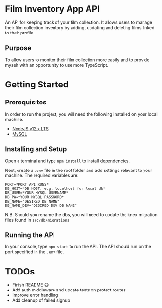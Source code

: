 # Film Inventory App API

An API for keeping track of your film collection. It allows users to manage their film collection inventory by adding, updating and deleting films linked to their profile.

## Purpose

To allow users to monitor their film collection more easily and to provide myself with an opportunity to use more TypeScript.

# Getting Started

## Prerequisites

In order to run the project, you will need the following installed on your local machine.

- [NodeJS v12.x LTS](https://nodejs.org/en/)
- [MySQL](https://www.mysql.com/)

## Installing and Setup

Open a terminal and type `npm install` to install dependencies.

Next, create a `.env` file in the root folder and add settings relevant to your machine. The required variables are:

```
PORT=*PORT API RUNS*
DB_HOST=*DB HOST, e.g. localhost for local db*
DB_USER=*YOUR MYSQL USERNAME*
DB_PW=*YOUR MYSQL PASSWORD*
DB_NAME="DESIRED DB NAME"
DB_NAME_DEV="DESIRED DEV DB NAME"
```

N.B. Should you rename the dbs, you will need to update the knex migration files found in `src/db/migrations`

## Running the API

In your console, type `npm start` to run the API. The API should run on the port specified in the `.env` file.

# TODOs

- Finish README 😃
- Add auth middleware and update tests on protect routes
- Improve error handling
- Add cleanup of failed signup

